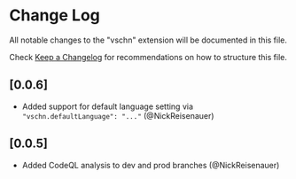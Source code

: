 # Change Log

All notable changes to the "vschn" extension will be documented in this file.

Check [Keep a Changelog](http://keepachangelog.com/) for recommendations on how to structure this file.

## [0.0.6]

- Added support for default language setting via `"vschn.defaultLanguage": "..."` (@NickReisenauer)

## [0.0.5]

- Added CodeQL analysis to dev and prod branches (@NickReisenauer)

